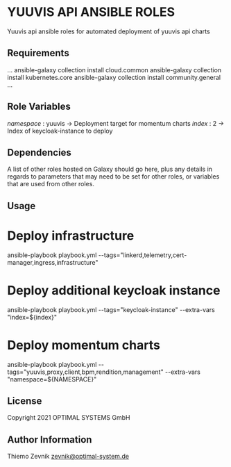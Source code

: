 YUUVIS API ANSIBLE ROLES
=========

Yuuvis api ansible roles for automated deployment of yuuvis api charts

Requirements
------------
...
ansible-galaxy collection install cloud.common
ansible-galaxy collection install kubernetes.core
ansible-galaxy collection install community.general
...

Role Variables
--------------
*namespace* : yuuvis -> Deployment target for momentum charts
*index* : 2 -> Index of keycloak-instance to deploy

Dependencies
------------

A list of other roles hosted on Galaxy should go here, plus any details in regards to parameters that may need to be set for other roles, or variables that are used from other roles.

Usage
----------------
# Deploy infrastructure 
ansible-playbook playbook.yml --tags="linkerd,telemetry,cert-manager,ingress,infrastructure"
# Deploy additional keycloak instance 
ansible-playbook playbook.yml --tags="keycloak-instance" --extra-vars "index=${index}"
# Deploy momentum charts                                                                          
ansible-playbook playbook.yml --tags="yuuvis,proxy,client,bpm,rendition,management" --extra-vars "namespace=${NAMESPACE}"

License
-------

Copyright 2021 OPTIMAL SYSTEMS GmbH


Author Information
------------------
Thiemo Zevnik
zevnik@optimal-system.de
